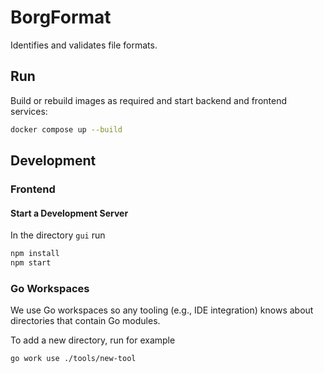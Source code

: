 # BorgFormat

Identifies and validates file formats.

## Run

Build or rebuild images as required and start backend and frontend services:

```sh
docker compose up --build
```

## Development

### Frontend

#### Start a Development Server

In the directory `gui` run
```sh
npm install
npm start
```

### Go Workspaces

We use Go workspaces so any tooling (e.g., IDE integration) knows about directories that contain Go modules.

To add a new directory, run for example
```sh
go work use ./tools/new-tool
```
